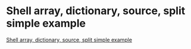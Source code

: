 # Shell array, dictionary, source, split simple example
[Shell array, dictionary, source, split simple example](https://aiwithcloud.com/2022/09/19/shell_array_dictionary_source_split_simple_example/)
